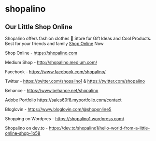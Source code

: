 # shopalino

## Our Little Shop Online 

Shopalino offers fashion clothes 🦄 Store for Gift Ideas and Cool Products. Best for your friends and family <a href="https://shopalino.com">Shop Online</a> Now


Shop Online - https://shopalino.com 

Medium Shop - http://shopalino.medium.com/ 

Facebook - https://www.facebook.com/shopalino/ 

Twitter - https://twitter.com/shopalino1 & https://twitter.com/shopalino

Behance - https://www.behance.net/shopalino

Adobe Portfolio https://sales60f8.myportfolio.com/contact

Bloglovin - https://www.bloglovin.com/@shoponline5 

Shopping on Wordpres - https://shopalino1.wordpress.com/

Shopalino on dev.to - https://dev.to/shopalino1/hello-world-from-a-little-online-shop-1o58 







